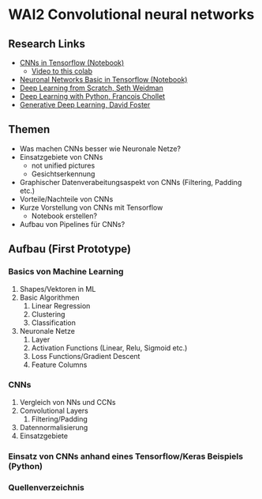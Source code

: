 # WAI2 Convolutional neural networks

## Research Links
- [CNNs in Tensorflow (Notebook)](https://colab.research.google.com/drive/1ZZXnCjFEOkp_KdNcNabd14yok0BAIuwS#forceEdit=true&sandboxMode=true&scrollTo=tdqlqfhLCHZl)
  - [Video to this colab](https://www.youtube.com/watch?v=tPYj3fFJGjk&t=16823s)
- [Neuronal Networks Basic in Tensorflow (Notebook)](https://colab.research.google.com/drive/1m2cg3D1x3j5vrFc-Cu0gMvc48gWyCOuG#forceEdit=true&sandboxMode=true)
- [Deep Learning from Scratch, Seth Weidman](https://learning.oreilly.com/library/view/deep-learning-from/9781492041405/)
- [Deep Learning with Python, Francois Chollet](https://learning.oreilly.com/library/view/deep-learning-with/9781617294433)
- [Generative Deep Learning, David Foster](https://learning.oreilly.com/library/view/generative-deep-learning/9781492041931)

## Themen
- Was machen CNNs besser wie Neuronale Netze?
- Einsatzgebiete von CNNs
  - not unified pictures
  - Gesichtserkennung
- Graphischer Datenverabeitungsaspekt von CNNs (Filtering, Padding etc.)
- Vorteile/Nachteile von CNNs
- Kurze Vorstellung von CNNs mit Tensorflow
  - Notebook erstellen?
- Aufbau von Pipelines für CNNs?

## Aufbau (First Prototype)
### Basics von Machine Learning
1. Shapes/Vektoren in ML
2. Basic Algorithmen
   1. Linear Regression
   2. Clustering
   3. Classification
3. Neuronale Netze
   1. Layer
   1. Activation Functions (Linear, Relu, Sigmoid etc.)
   2. Loss Functions/Gradient Descent
   1. Feature Columns
   
### CNNs
 1. Vergleich von NNs und CCNs
 2. Convolutional Layers
    1. Filtering/Padding
 3. Datennormalisierung
 3. Einsatzgebiete

### Einsatz von CNNs anhand eines Tensorflow/Keras Beispiels (Python)
### Quellenverzeichnis
